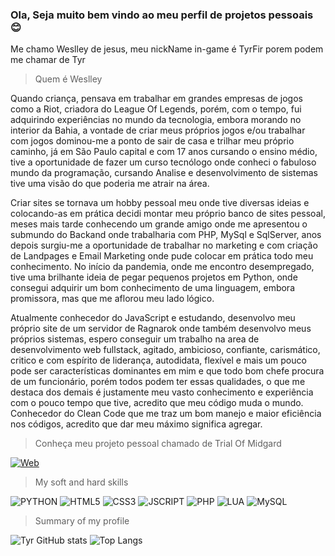 ### Ola, Seja muito bem vindo ao meu perfil de projetos pessoais 😊

Me chamo Weslley de jesus, meu nickName in-game é TyrFir porem podem me chamar de Tyr

> Quem é Weslley

Quando criança, pensava em trabalhar em grandes empresas de jogos como a Riot, criadora do League Of Legends, porém, com o tempo, fui adquirindo experiências no mundo da tecnologia, embora morando no interior da Bahia, a vontade de criar meus próprios jogos e/ou trabalhar com jogos dominou-me a ponto de sair de casa e trilhar meu próprio caminho, já em São Paulo capital e com 17 anos cursando o ensino médio, tive a oportunidade de fazer um curso tecnólogo onde conheci o fabuloso mundo da programação, cursando Analise e desenvolvimento de sistemas tive uma visão do que poderia me atrair na área.

Criar sites se tornava um hobby pessoal meu onde tive diversas ideias e colocando-as em prática decidi montar meu próprio banco de sites pessoal, meses mais tarde conhecendo um grande amigo onde me apresentou o submundo do Backand onde trabalharia com PHP, MySql e SqlServer, anos depois surgiu-me a oportunidade de trabalhar no marketing e com criação de Landpages e Email Marketing onde pude colocar em prática todo meu conhecimento. No início da pandemia, onde me encontro desempregado, tive uma brilhante ideia de pegar pequenos projetos em Python, onde consegui adquirir um bom conhecimento de uma linguagem, embora promissora, mas que me aflorou meu lado lógico.

Atualmente conhecedor do JavaScript e estudando, desenvolvo meu próprio site de um servidor de Ragnarok onde também desenvolvo meus próprios sistemas, espero conseguir um trabalho na area de desenvolvimento web fullstack, agitado, ambicioso, confiante, carismático, critico e com espírito de liderança, autodidata, flexível e mais um pouco
pode ser características dominantes em mim e que todo bom chefe procura de um funcionário, porém todos podem ter essas
qualidades, o que me destaca dos demais é justamente meu vasto conhecimento e experiência com o pouco tempo que tive, acredito que meu código muda o mundo. Conhecedor do Clean Code que me traz um bom manejo e maior eficiência nos códigos, acredito que dar meu máximo significa agregar.

> Conheça meu projeto pessoal chamado de Trial Of Midgard

[![Web](https://img.shields.io/badge/website-000000?style=for-the-badge&logo=About.me&logoColor=white)](https://trialofmidgard.com.br)

>My soft and hard skills

![PYTHON](https://img.shields.io/badge/Python-14354C?style=for-the-badge&logo=python&logoColor=white)
![HTML5](https://img.shields.io/badge/HTML-239120?style=for-the-badge&logo=html5&logoColor=white)
![CSS3](https://img.shields.io/badge/CSS-239120?&style=for-the-badge&logo=css3&logoColor=white)
![JSCRIPT](https://img.shields.io/badge/JavaScript-F7DF1E?style=for-the-badge&logo=javascript&logoColor=black)
![PHP](https://img.shields.io/badge/PHP-777BB4?style=for-the-badge&logo=php&logoColor=white)
![LUA](https://img.shields.io/badge/Lua-2C2D72?style=for-the-badge&logo=lua&logoColor=white)
![MySQL](https://img.shields.io/badge/MySQL-00000F?style=for-the-badge&logo=mysql&logoColor=white)

>Summary of my profile

![Tyr GitHub stats](https://github-readme-stats.vercel.app/api?username=Tyrfir&show_icons=true&theme=dracula) ![Top Langs](https://github-readme-stats.vercel.app/api/top-langs/?username=KleberEduardo6&hide_progress=true)
